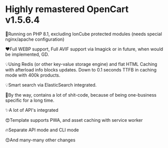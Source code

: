 # Highly remastered OpenCart v1.5.6.4

🚀Running on PHP 8.1, excluding IonCube protected modules (needs special nginx/apache configuration)

❤️Full WEBP support, Full AVIF support via Imagick or in future, when would be implemented, GD.

💡Using Redis (or other key-value storage engine) and flat HTML Caching with afterload info blocks updates. Down to 0.1 seconds TTFB in caching mode with 400k products.

💡Smart search via ElasticSearch integrated.

🤣By the way, contains a lot of shit-code, because of being one-business specific for a long time.

✨A lot of API's integrated

😍Template supports PWA, and asset caching with service worker

🔥Separate API mode and CLI mode

😊And many-many other changes
